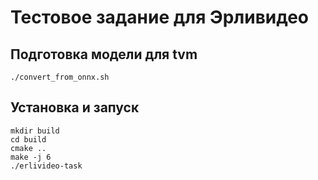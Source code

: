 # Тестовое задание для Эрливидео
## Подготовка модели для tvm
```[bash]
./convert_from_onnx.sh
```
## Установка и запуск
```[bash]
mkdir build
cd build
cmake ..
make -j 6
./erlivideo-task
```